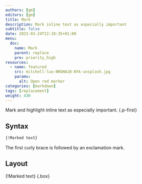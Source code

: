 ```yaml
---
authors: [gm]
editors: [gm]
title: Mark
description: Mark inline text as especially important
subtitle: false
date: 2023-03-24T22:10:35+01:00 
menu:
  doc:
    name: Mark
    parent: replace
    pre: priority_high
resources:
  - name: featured
    src: mitchell-luo-NROHA1B-NYk-unsplash.jpg
    params:
      alt: Open red marker
categories: [markdown]
tags: [replacement]
weight: 430
---
```


Mark and highlight inline text as especially important.
{.p-first}
<!--more-->

## Syntax

```md {.left}
{‍!Marked text} 
```

The first curly brace is followed by an exclamation mark.

## Layout

{!Marked text}
{.box}